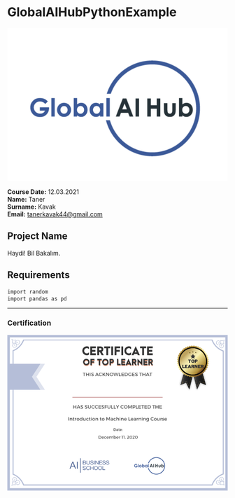 # GlobalAIHubPythonExample

![](img/logo.png)

**Course Date:** 12.03.2021  
**Name:**        Taner  
**Surname:**     Kavak  
**Email:**       tanerkavak44@gmail.com  

  

## Project Name
Haydi! Bil Bakalım.

## Requirements
```
import random
import pandas as pd
```
---

### Certification
![](img/certificate_ex.png)
